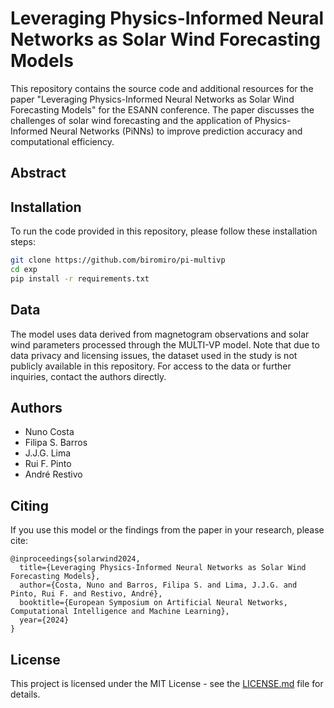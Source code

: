 # Leveraging Physics-Informed Neural Networks as Solar Wind Forecasting Models

This repository contains the source code and additional resources for the paper "Leveraging Physics-Informed Neural Networks as Solar Wind Forecasting Models" for the ESANN conference. The paper discusses the challenges of solar wind forecasting and the application of Physics-Informed Neural Networks (PiNNs) to improve prediction accuracy and computational efficiency.

## Abstract

## Installation

To run the code provided in this repository, please follow these installation steps:

```bash
git clone https://github.com/biromiro/pi-multivp
cd exp
pip install -r requirements.txt
```

## Data

The model uses data derived from magnetogram observations and solar wind parameters processed through the MULTI-VP model. Note that due to data privacy and licensing issues, the dataset used in the study is not publicly available in this repository. For access to the data or further inquiries, contact the authors directly.

## Authors

- Nuno Costa
- Filipa S. Barros
- J.J.G. Lima
- Rui F. Pinto
- André Restivo

## Citing

If you use this model or the findings from the paper in your research, please cite:

```
@inproceedings{solarwind2024,
  title={Leveraging Physics-Informed Neural Networks as Solar Wind Forecasting Models},
  author={Costa, Nuno and Barros, Filipa S. and Lima, J.J.G. and Pinto, Rui F. and Restivo, André},
  booktitle={European Symposium on Artificial Neural Networks, Computational Intelligence and Machine Learning},
  year={2024}
}
```

## License

This project is licensed under the MIT License - see the [LICENSE.md](LICENSE.md) file for details.
